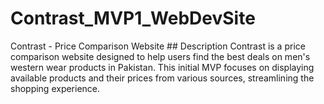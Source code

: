# Contrast_MVP1_WebDevSite
 Contrast - Price Comparison Website  ## Description  Contrast is a price comparison website designed to help users find the best deals on men's western wear products in Pakistan. This initial MVP focuses on displaying available products and their prices from various sources, streamlining the shopping experience.  
